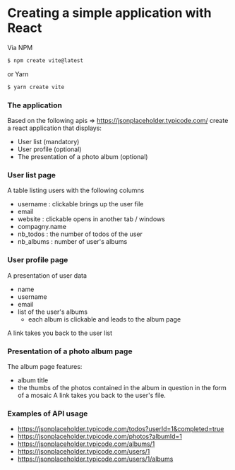 # Creating a simple application with React

Via NPM
```bash
$ npm create vite@latest
```
or Yarn
```bash
$ yarn create vite
```

### The application

Based on the following apis => https://jsonplaceholder.typicode.com/ create a react application that displays:
  - User list (mandatory)
  - User profile (optional)
  - The presentation of a photo album (optional)

### User list page

A table listing users with the following columns
- username : clickable brings up the user file
- email
- website : clickable opens in another tab / windows
- compagny.name
- nb_todos : the number of todos of the user
- nb_albums : number of user's albums

### User profile page

A presentation of user data

- name
- username
- email
- list of the user's albums
  - each album is clickable and leads to the album page
    
 A link takes you back to the user list

### Presentation of a photo album page

The album page features:

- album title
- the thumbs of the photos contained in the album in question in the form of a mosaic
A link takes you back to the user's file.

### Examples of API usage

- https://jsonplaceholder.typicode.com/todos?userId=1&completed=true
- https://jsonplaceholder.typicode.com/photos?albumId=1
- https://jsonplaceholder.typicode.com/albums/1
- https://jsonplaceholder.typicode.com/users/1
- https://jsonplaceholder.typicode.com/users/1/albums
